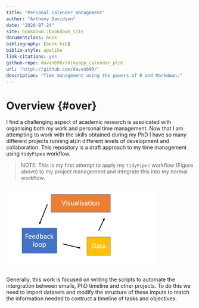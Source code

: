 ```yaml
---
title: "Personal calender management"
author: "Anthony Davidson"
date: "2020-07-24"
site: bookdown::bookdown_site
documentclass: book
bibliography: [book.bib]
biblio-style: apalike
link-citations: yes
github-repo: davan690/shinyapp_calendar_plot
url: 'http\://github.com/davan690/'
description: "Time management using the powers of R and Markdown."
---
```


# Overview {#over}

<!-- ## Libraries needed -->



I find a challenging aspect of academic research is assoicated with organising both my work and personal time management. Now that I am attempting to work with the skills obtained during my PhD I have so many different projects running at/in different levels of development and collaboration. This repository is a draft approach to my time management using `tidyPipes` workflow.

> NOTE: This is my first attempt to apply my `tidyPipes` workflow (Figure above) to my project management and integrate this into my normal workflow. 

<img src="./img/basic_calender_loop.png" width="400" />

Generally, this work is focused on writing the scripts to automate the intergration between emails, PhD timeline and other projects. To do this we need to import datasets and modify the structure of these imputs to match the information needed to contruct a timeline of tasks and objectives.
